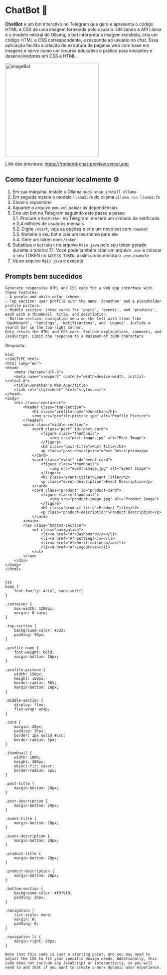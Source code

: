 # ChatBot  🤖

**ChatBot** é um bot interativo no Telegram que gera e apresenta o código
HTML e CSS de uma imagem fornecida pelo usuário. Utilizando a API Llama e
o modelo mistral do Ollama, o bot interpreta a imagem recebida, cria um 
código HTML e CSS correspondente, e responde ao usuário no chat. Essa 
aplicação facilita a criação de estrutura de páginas web com base em 
imagens e serve como um recurso educativo e prático para iniciantes e 
desenvolvedores em CSS e HTML.

<img src="https://github.com/user-attachments/assets/8c199d3f-7a7f-4d5a-90dc-45071ea43b40" alt="imageBot" width="300"/>

Link das previews: https://frontend-chat-preview.vercel.app

## Como fazer funcionar localmente ⚙️

1. Em sua máquina, instale o Ollama ```sudo snap install ollama```
2. Em seguida instale o modelo `llama2:7b` do ollama ```ollama run llama2:7b```
3. Clone o repositório
4. Aguarde o arquivo `pom.xml` baixar as dependências
5. Crie um bot no Telegram seguindo este passo a passo<br>
   5.1. Procure o `BotFather` no Telegram, ele terá um símbolo de verificado e 2,4 milhões de usuários mensais<br>
   5.2. Digite `/start`, veja as opções e crie um novo bot com `/newbot`<br>
   5.3. Nomeie o seu bot e crie um usurname para ele<br>
   5.4. Gere um token com `/token` <br>
7. Substitua o `botToken` no arquivo `Main.java` pelo seu token gerado durante o tutorial
   7.1. Você pode também criar um arquivo `.env` e colocar o seu TOKEN no `ACCESS_TOKEN`, assim como mostra o `.env.example`
8. Vá ao arquivo `Main.java` e execute

## Prompts bem sucedidos

```
Generate responsive HTML and CSS code for a web app interface with these features:
- A purple and white color scheme.
- Top section: user profile with the name 'Jonathan' and a placeholder profile picture.
- Middle section: three cards for 'posts', 'events', and 'products', each with a thumbnail, title, and description.
- Bottom section: navigation menu on the left with items like 'Dashboard', 'Settings', 'Notifications', and 'Logout'. Include a search bar in the top-right corner.
Only return the HTML and CSS code. Exclude explanations, comments, and JavaScript. Limit the response to a maximum of 3000 characters
```

Resposta: 
```
html
<!DOCTYPE html>
<html lang="en">
<head>
    <meta charset="UTF-8">
    <meta name="viewport" content="width=device-width, initial-scale=1.0">
    <title>Jonathan's Web App</title>
    <link rel="stylesheet" href="styles.css">
</head>
<body>
    <div class="container">
        <header class="top-section">
            <h1 class="profile-name">Jonathan</h1>
            <img src="profile-picture.jpg" alt="Profile Picture">
        </header>
        <main class="middle-section">
            <card class="post" id="post-card">
                <figure class="thumbnail">
                    <img src="post-image.jpg" alt="Post Image">
                </figure>
                <h2 class="post-title">Post Title</h2>
                <p class="post-description">Post Description</p>
            </card>
            <card class="event" id="event-card">
                <figure class="thumbnail">
                    <img src="event-image.jpg" alt="Event Image">
                </figure>
                <h2 class="event-title">Event Title</h2>
                <p class="event-description">Event Description</p>
            </card>
            <card class="product" id="product-card">
                <figure class="thumbnail">
                    <img src="product-image.jpg" alt="Product Image">
                </figure>
                <h2 class="product-title">Product Title</h2>
                <p class="product-description">Product Description</p>
            </card>
        </main>
        <nav class="bottom-section">
            <ul class="navigation">
                <li><a href="#">Dashboard</a></li>
                <li><a href="#">Settings</a></li>
                <li><a href="#">Notifications</a></li>
                <li><a href="#">Logout</a></li>
            </ul>
        </nav>
    </div>
</body>
</html>


css
body {
    font-family: Arial, sans-serif;
}

.container {
    max-width: 1200px;
    margin: 0 auto;
}

.top-section {
    background-color: #333;
    padding: 20px;
}

.profile-name {
    font-weight: bold;
    margin-bottom: 10px;
}

.profile-picture {
    width: 150px;
    height: 150px;
    border-radius: 50%;
    margin-bottom: 10px;
}

.middle-section {
    display: flex;
    flex-wrap: wrap;
}

.card {
    margin: 20px;
    padding: 20px;
    border: 1px solid #ccc;
    border-radius: 5px;
}

.thumbnail {
    width: 100%;
    height: 300px;
    object-fit: cover;
    border-radius: 5px;
}

.post-title {
    margin-bottom: 20px;
}

.post-description {
    margin-bottom: 20px;
}

.event-title {
    margin-bottom: 20px;
}

.event-description {
    margin-bottom: 20px;
}

.product-title {
    margin-bottom: 20px;
}

.product-description {
    margin-bottom: 20px;
}

.bottom-section {
    background-color: #f9f9f9;
    padding: 20px;
}

.navigation {
    list-style: none;
    margin: 0;
    padding: 0;
}

.navigation li {
    margin-right: 20px;
}

Note that this code is just a starting point, and you may need to adjust the CSS to fit your specific design needs. Additionally, this code does not include any JavaScript or interactivity, so you will need to add that if you want to create a more dynamic user experience.
```
